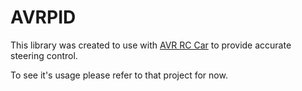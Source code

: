 # AVRPID

This library was created to use with [AVR RC Car](https://github.com/jamesboydell/AVRRCCAR) to provide accurate 
steering control. 

To see it's usage please refer to that project for now. 
